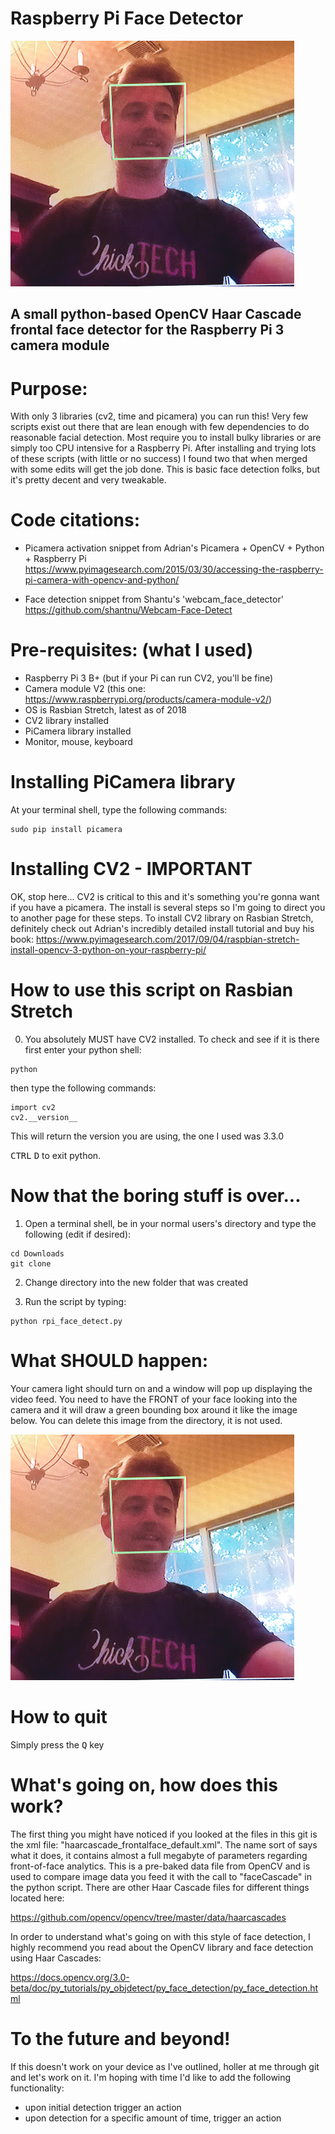 # Raspberry Pi Face Detector

![alt text](face_dave.jpg "Face detection")


## A small python-based OpenCV Haar Cascade frontal face detector for the Raspberry Pi 3 camera module

# Purpose:  
With only 3 libraries (cv2, time and picamera) you can run this!  Very few scripts exist out there that are lean enough with few dependencies to do reasonable facial detection.  Most require you to install bulky libraries or are simply too CPU intensive for a Raspberry Pi.  After installing and trying lots of these scripts (with little or no success) I found two that when merged with some edits will get the job done.  This is basic face detection folks, but it's pretty decent and very tweakable. 

# Code citations:  
- Picamera activation snippet from Adrian's Picamera + OpenCV + Python + Raspberry Pi 
https://www.pyimagesearch.com/2015/03/30/accessing-the-raspberry-pi-camera-with-opencv-and-python/

- Face detection snippet from Shantu's 'webcam_face_detector'
https://github.com/shantnu/Webcam-Face-Detect


# Pre-requisites:  (what I used)
- Raspberry Pi 3 B+   (but if your Pi can run CV2, you'll be fine)
- Camera module V2 (this one:  https://www.raspberrypi.org/products/camera-module-v2/)  
- OS is Rasbian Stretch, latest as of 2018
- CV2 library installed
- PiCamera library installed
- Monitor, mouse, keyboard

# Installing PiCamera library
At your terminal shell, type the following commands:
```
sudo pip install picamera
```

# Installing CV2 - IMPORTANT
OK, stop here...  CV2 is critical to this and it's something you're gonna want if you have a picamera.  The install is several steps so I'm going to direct you to another page for these steps.  To install CV2 library on Rasbian Stretch, definitely check out Adrian's incredibly detailed install tutorial and buy his book:
https://www.pyimagesearch.com/2017/09/04/raspbian-stretch-install-opencv-3-python-on-your-raspberry-pi/


# How to use this script on Rasbian Stretch
0)  You absolutely MUST have CV2 installed.  To check and see if it is there first enter your python shell:
```
python
```
then type the following commands:
```
import cv2
cv2.__version__
```
This will return the version you are using, the one I used was 3.3.0

<kbd>CTRL</kbd>  <kbd>D</kbd> to exit python.

# Now that the boring stuff is over...

1)  Open a terminal shell, be in your normal users's directory and type the following (edit if desired):
```
cd Downloads
git clone 
```
2)  Change directory into the new folder that was created

3)  Run the script by typing:
```
python rpi_face_detect.py
```

# What SHOULD happen:
Your camera light should turn on and a window will pop up displaying the video feed.  You need to have the FRONT of your face looking into the camera and it will draw a green bounding box around it like the image below.  You can delete this image from the directory, it is not used.

![alt text](face_dave.jpg "Face detection")


# How to quit
Simply press the <kbd>Q</kbd> key

# What's going on, how does this work?
The first thing you might have noticed if you looked at the files in this git is the xml file:  "haarcascade_frontalface_default.xml".  The name sort of says what it does, it contains almost a full megabyte of parameters regarding front-of-face analytics.  This is a pre-baked data file from OpenCV and is used to compare image data you feed it with the call to "faceCascade" in the python script.  There are other Haar Cascade files for different things located here:

https://github.com/opencv/opencv/tree/master/data/haarcascades

In order to understand what's going on with this style of face detection, I highly recommend you read about the OpenCV library and face detection using Haar Cascades:

https://docs.opencv.org/3.0-beta/doc/py_tutorials/py_objdetect/py_face_detection/py_face_detection.html

# To the future and beyond!
If this doesn't work on your device as I've outlined, holler at me through git and let's work on it.  I'm hoping with time I'd like to add the following functionality:
- upon initial detection trigger an action
- upon detection for a specific amount of time, trigger an action



